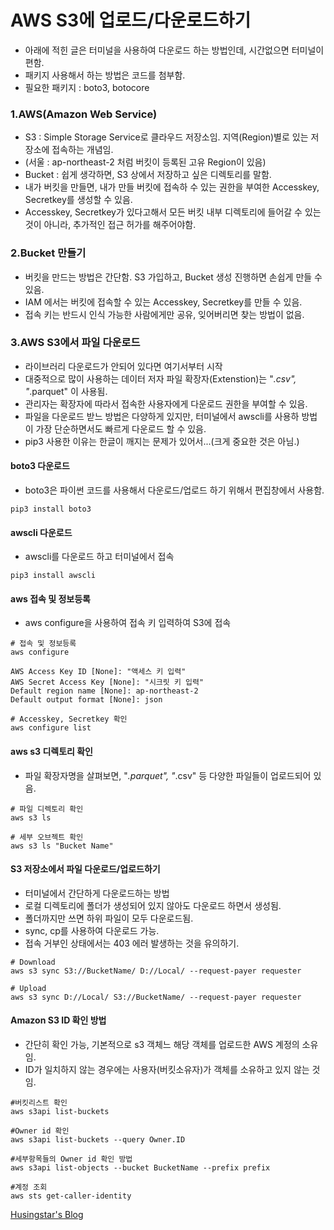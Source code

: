 # AWS S3에 업로드/다운로드하기
   * 아래에 적힌 글은 터미널을 사용하여 다운로드 하는 방법인데, 시간없으면 터미널이 편함.
   * 패키지 사용해서 하는 방법은 코드를 첨부함.
   * 필요한 패키지 : boto3, botocore

### 1.AWS(Amazon Web Service)

   * S3 :  Simple Storage Service로 클라우드 저장소임. 지역(Region)별로 있는 저장소에 접속하는 개념임.
   * (서울 : ap-northeast-2 처럼 버킷이 등록된 고유 Region이 있음)
   * Bucket : 쉽게 생각하면, S3 상에서 저장하고 싶은 디렉토리를 말함.
   * 내가 버킷을 만들면, 내가 만들 버킷에 접속하 수 있는 권한을 부여한 Accesskey, Secretkey를 생성할 수 있음.
   * Accesskey, Secretkey가 있다고해서 모든 버킷 내부 디렉토리에 들어갈 수 있는 것이 아니라, 추가적인 접근 허가를 해주어야함.


### 2.Bucket 만들기

   * 버킷을 만드는 방법은 간단함. S3 가입하고, Bucket 생성 진행하면 손쉽게 만들 수 있음.
   * IAM 에서는 버킷에 접속할 수 있는 Accesskey, Secretkey를 만들 수 있음.
   * 접속 키는 반드시 인식 가능한 사람에게만 공유, 잊어버리면 찾는 방법이 없음.


### 3.AWS S3에서 파일 다운로드

   * 라이브러리 다운로드가 안되어 있다면 여기서부터 시작
   * 대중적으로 많이 사용하는 데이터 저자 파일 확장자(Extenstion)는 "*.csv", "*.parquet" 이 사용됨.
   * 관리자는 확장자에 따라서 접속한 사용자에게 다운로드 권한을 부여할 수 있음.
   * 파일을 다운로드 받느 방법은 다양하게 있지만, 터미널에서 awscli를 사용하 방법이 가장 단순하면서도 빠르게 다운로드 할 수 있음.
   * pip3 사용한 이유는 한글이 깨지는 문제가 있어서...(크게 중요한 것은 아님.)


#### boto3 다운로드

   * boto3은 파이썬 코드를 사용해서 다운로드/업로드 하기 위해서 편집창에서 사용함.
   
    pip3 install boto3


#### awscli 다운로드

   * awscli를 다운로드 하고 터미널에서 접속
   
    pip3 install awscli


#### aws 접속 및 정보등록

   * aws configure을 사용하여 접속 키 입력하여 S3에 접속
   

    # 접속 및 정보등록
    aws configure
    
    AWS Access Key ID [None]: "액세스 키 입력"
    AWS Secret Access Key [None]: "시크릿 키 입력"
    Default region name [None]: ap-northeast-2
    Default output format [None]: json

    # Accesskey, Secretkey 확인
    aws configure list


#### aws s3 디렉토리 확인

   * 파일 확장자명을 살펴보면, "*.parquet", "*.csv" 등 다양한 파일들이 업로드되어 있음.
   
    # 파일 디렉토리 확인
    aws s3 ls

    # 세부 오브젝트 확인
    aws s3 ls "Bucket Name"


#### S3 저장소에서 파일 다운로드/업로드하기

   * 터미널에서 간단하게 다운로드하는 방법
   * 로컬 디렉토리에 폴더가 생성되어 있지 않아도 다운로드 하면서 생성됨.
   * 폴더까지만 쓰면 하위 파일이 모두 다운로드됨.
   * sync, cp를 사용하여 다운로드 가능.
   * 접속 거부인 상태에서는 403 에러 발생하는 것을 유의하기.

    # Download
    aws s3 sync S3://BucketName/ D://Local/ --request-payer requester

    # Upload
    aws s3 sync D://Local/ S3://BucketName/ --request-payer requester


#### Amazon S3 ID 확인 방법
   * 간단히 확인 가능, 기본적으로 s3 객체느 해당 객체를 업로드한 AWS 계정의 소유임.
   * ID가 일치하지 않는 경우에는 사용자(버킷소유자)가 객체를 소유하고 있지 않는 것임.
  
    #버킷리스트 확인
    aws s3api list-buckets

    #Owner id 확인
    aws s3api list-buckets --query Owner.ID

    #세부항목들의 Owner id 확인 방법
    aws s3api list-objects --bucket BucketName --prefix prefix
  
    #계정 조회
    aws sts get-caller-identity


  [Husingstar's Blog](https://hugingstar.github.io/awss3/)